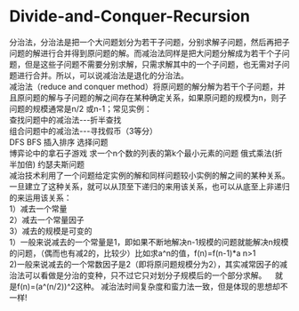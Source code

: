 # Divide-and-Conquer-Recursion
  分治法，分治法是把一个大问题划分为若干子问题，分别求解子问题，然后再把子问题的解进行合并得到原问题的解。而减治法同样是把大问题分解成为若干个子问题，但是这些子问题不需要分别求解，只需求解其中的一个子问题，也无需对子问题进行合并。所以，可以说减治法是退化的分治法。<br>   减治法（reduce and conquer method）将原问题的解分解为若干个子问题，并且原问题的解与子问题的解之间存在某种确定关系，如果原问题的规模为n，则子问题的规模通常是n/2 或n-1；常见实例： 
    <br>查找问题中的减治法---折半查找
    <br>组合问题中的减治法---寻找假币（3等分）
    <br>DFS BFS 插入排序 选择问题
    <br>博弈论中的拿石子游戏 求一个n个数的列表的第k个最小元素的问题 俄式乘法(折半加倍) 约瑟夫斯问题
    <br>减治技术利用了一个问题给定实例的解和同样问题较小实例的解之间的某种关系。一旦建立了这种关系，就可以从顶至下递归的来用该关系，也可以从底至上非递归的来运用该关系：
    <br>1）减去一个常量
    <br>2）减去一个常量因子 
    <br>3）减去的规模是可变的
    <br>1）一般来说减去的一个常量是1，即如果不断地解决n-1规模的问题就能解决n规模的问题，（偶而也有减2的，比较少）比如求a^n的值，f(n)=f(n-1)*a n>1
    <br>2)一般来说减去的一个常数因子是2（即将原问题规模分为2），其实减常因子的减治法可以看做是分治的变种，只不过它只对划分子规模后的一个部分求解。
    就是f(n)=(a^(n/2))^2这种。
    减治法时间复杂度和蛮力法一致，但是体现的思想却不一样!


